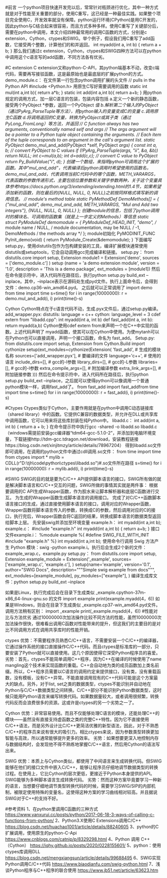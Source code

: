 #前言
一个python项目快速开发完以后，常常针对瓶颈进行优化，其中一种方式就是对于性能至关重要的部分，使用C重写，这已经是一种最佳实践。如果整个项目完全使用C，开发效率就没有保障。python运行环境(CPython)是用C开发的，因此python与C结合起来很容易，而且方式多种多样。使用C重写了关键部分后，需要在python中调用，本文介绍四种最常用的调用C函数的方式，分别是c extension，Cython，ctypes和SWIG。举个例子，假设我们用C重写了add函数，它接受两个整数，计算他们的和并返回。
int myadd(int a, int b)
{
return a + b;
}
那么我们通过c extension，Cython，ctypes和SWIG四种方法可以在python中调用这个c语言写的add函数，不同方法各有优劣。



#C extension
C extension又称python-C-API，其python端基本不动，改变c端代码，需要再写接驳函数，这是最原始也是最底层的扩展python的方式。
demo_module.c：
在文件第一行包含python调用扩展的头文件
// pulls in the Python API
#include <Python.h>
用原生C写好需要调用的函数
static int mul(int a,int b){
return a*b;
}
static int add(int a,int b){
return a+b;
}
用python规定的调用方式，加一层C语言的包装，包装内容包括
a.定义一个新的静态函数，接受两个PyObject *参数，返回一个PyObject *值
b.解析第二个输入的PyObject *（通过PyArg_ParseTuple等方法），把python输入的变量变成C的变量
c.调用原生C函数
d.将调用返回的C变量，转换为PyObject*或其子类（通过PyLong_FromLong）等方法，并返回
// C function always has two arguments, conventionally named self and args
// The args argument will be a pointer to a Python tuple object containing the arguments.
// Each item of the tuple corresponds to an argument in the call's argument list.
static PyObject* demo_mul_and_add(PyObject *self, PyObject *args)
{
const int a, b;
// convert PyObject to C values
if (!PyArg_ParseTuple(args, "ii", &a, &b))
return NULL;
int c=mul(a,b);
int d=add(c,c);
// convert C value to PyObject
return Py_BuildValue("i", d);
}
创建一个数组，来指明python可调用这个扩展的函数。其中"mul_and_add"，代表编译后python调用时希望使用的函数名，demo_mul_and_add，代表调用当前C代码中的哪个函数，METH_VARARGS，代表函数的参数传递形式，主要包括位置参数和关键字参数两种，关于这个变量具体参考https://docs.python.org/3/extending/extending.html的1.4节，如果希望添加新的函数，则在最后的{NULL, NULL, 0, NULL}之前按同样格式填写新的调用信息。
// module's method table
static PyMethodDef DemoMethods[] = {
{"mul_and_add", demo_mul_and_add, METH_VARARGS, "Mul and Add two integers"},
{NULL, NULL, 0, NULL}
};
创建module的信息，包括了python调用时的模块名、可调用的函数集（就是上一步定义的Methods）等信息
static struct PyModuleDef demomodule = {
PyModuleDef_HEAD_INIT,
"demo", /* module name /
NULL, / module documentation, may be NULL /
-1,
DemoMethods / the methods array */
};
module初始化
PyMODINIT_FUNC PyInit_demo(void)
{
return PyModule_Create(&demomodule);
}
   下面编写setup.py，使用distutils包作为包构建安装的工具，编译扩展模块通常使用distutils或setuptools，它会自动调用gcc完成编译和链接。
setup.py：
from distutils.core import setup, Extension
module1 = Extension('demo',
sources = ['demo_module.c']
)
setup (name = 'a demo extension module',
version = '1.0',
description = 'This is a demo package',
ext_modules = [module1])
然后在命令提示符中，进入代码所在路径后，执行python setup.py build_ext –inplace。其中，–inplace表示在源码处生成pyd文件。执行上面命令后，会得到文件：demo.cp36-win_amd64.pyd。
之后就可以正常调用了
import demo
from time import time
s=time()
for i in range(10000000):
r = demo.mul_and_add(i, i)
print(time()-s)



Cython
Cython特点在于c语言代码不动，生成.pyx文件后，通过setup.py编译。
add_wrapper.pyx:
distutils: language = c++
cython: language_level = 3
cdef extern from "libadd.cpp":
int myadd(int a, int b)
def fast_add(int a, int b):
return myadd(a,b)
  Cython使用cdef extern from来声明一个在C++中实现的函数。上述代码声明了 myadd函数，使其可以在Cython中使用。为使mytanh可以在Python也可以直接调用，声明一个接口函数，命名为 fast_add。
Setup.py:
from distutils.core import setup, Extension
from Cython.Build import cythonize
setup(ext_modules=cythonize(Extension(
'fast_add', # 生成的模块名称
sources=['add_wrapper.pyx'], # 要编译的文件
language='c++', # 使用的语言
include_dirs=[], # gcc的-I参数
library_dirs=[], # gcc的-L参数
libraries=[], # gcc的-l参数
extra_compile_args=[], # 附加编译参数
extra_link_args=[], # 附加链接参数
)))
然后在命令提示符中，进入代码所在路径后，执行python setup.py build_ext –inplace，之后就可以使得python可以像调用一个普通python模块一样，调用fast_add了。
from fast_add import fast_addfrom time import time
s=time()
for i in range(10000000):
r = fast_add(i, i)
print(time()-s)



#Ctypes
Ctypes类似于Cython，主要作用就是在python中调用C动态链接库（shared library）中的函数。它提供C兼容的数据类型，并允许在DLL或共享库中调用函数，它可以用来将这些库封装在纯Python中。
libadd.c：
int add(int a, int b)
{
return a + b;
}
在命令提示符中执行gcc -shared -o libadd.so libadd.c（windows需提前安装gcc编译器“tdm64-gcc-5.1.0-2”，并添加到电脑环境变量，下载链接http://tdm-gcc.tdragon.net/download，安装教程链接https://blog.csdn.net/xinjitmzy/article/details/78967204）
得到libadd.so文件即可调用，在调用的python文件中通过cdll调用.so文件：
from time import time
from ctypes import *
mylib = CDLL(r"D:\tjh\code\python\ctypes\libadd.so")#.so文件所在路径
s=time()
for i in range(10000000):
r = mylib.add(i, i)
print(time()-s)



#SWIG
SWIG的目的就是要为C/C++ API提供脚本语言的接口，SWIG所有做的就是解决脚本语言和C/C++交互的问题，SWIG所做的事情其实就是两件事：
根据要调用的C API生成Wrapper函数，作为胶水来让脚本解析器和底层C函数进行交互。
为生成的Wrapper函数生成脚本语言的调用接口。
完成了对C/C++函数脚本语言接口的生成，通过直接使用脚本语言的接口，调用对应的Wrapper函数，Wrapper函数将脚本语言传入的参数，转换成C的参数，然后调用对应的C的接口，执行完后，Wrapper函数会将C返回的结果，转换成脚本语言的数据类型返回给脚本上层。
先安装swig并添加至环境变量
example.h：
int myadd(int a,int b);
example.c：
#include "example.h"
int myadd(int a,int b) {
return a+b;
}
接口文件example.i：
%module example
%{
#define SWIG_FILE_WITH_INIT
#include "example.h"
%}
int myadd(int a,int b);
使用命令行调用 Swig 方法产生 Python 模块：swig -python example.i。执行后会生成2个新的文件：example_wrap.c，example.py
setup.py：
from distutils.core import setup, Extension
example_module = Extension('_example',
sources=['example_wrap.c', 'example.c'],
)
setup(name='example',
version='0.1',
author="SWIG Docs",
description="""Simple swig example from docs""",
ext_modules=[example_module],
py_modules=["example"],
)
编译生成库文件：python setup.py build_ext –inplace

如果是Linux，执行完成后会在目录下生成类似 _example.cpython-37m-x86_64-linux-gnu.so 的文件
import example
print(example.myadd(4，6))
如果是Windows，则会在目录下生成类似 _example.cp37-win_amd64.pyd文件。调用方法稍有区别：
import _example
print(_example.myadd(4，6))
#性能对比与方法优劣
通过10000000次加法操作比较不同方法的性能，虽然10000000次加法操作很快，很难看出调用C函数对性能带来的提升，但这我们的主要目的是对比不同调用方式在调用共享库时的性能开销。



ctypes
优势：不需要程序员熟悉C/C++语言，不需要安装一个C/C++的编译器，它通过操作系统的接口直接操作C/C++代码。而且ctypes是标准库的一部分，只要安装了Python就可以直接使用。这几个原因使得它深受Python程序员的喜爱。
劣势：首先，ctypes不能简单调用C++程序，因为C++在编译的时候使用了name mangling这个技术来实现函数的重载。C++会自动地为类的成员函数加上类名前缀。所以，C++程序员需要以C语言的调用约定来提供接口，没有类，没有重载函数，没有模板，没有C++异常。不能直接调用现有的C++代码可能是这个方案最大的缺点。另外，对于list, set之类的数据类型，ctypes不能识别并自动地在Python与C/C++数据类型之间转换。C/C++部分不能识别Python数据类型，这时候只能用Python语言来编写转换代码。如果数据量较大，或者调用很频繁，转换代码反而会浪费很多的资源。这或许是ctypes的另一个劣势之一了。

Cython
 优势：非常容易使用。而且不仅能够处理C语言的模块，还能处理C++的模块——虽然没有直接支持虚函数之类的完整C++特性。因为它不直接使用C/C++语法，而是另外设计比C/C++更简洁优雅的新型语法，因此，对于不熟悉C/C++的程序员来说有很大的吸引力。相比ctypes来说，因为参数类型转换更加智能与高效，所以通常能够提升更多的效率。
劣势：如果想要更深入地控制内存与数据结构时，会发现他不得不熟练地掌握C/C++语言，然后用Cython的语法写出来。

SWIG
 优势：本质上与Cython类似，都使用了中间语言来生成转换代码。但SWIG能够在他们的接口文件中嵌入C/C++，能够让程序员仔细地调节数据类型的转换过程。在使用上，它比Cython的层次更低，更接近于Python本身提供的API。SWIG能够为多种脚本语言生成转换代码。
劣势：然而这种方案毕竟要学习一种新的语言，当想要仔细地调节类型转换代码的时候，需要学习SWIG/SIP的内部机制，被限定使用特殊的变量名，这使得这种方案的学习曲线相对较高。并且据说SWIG对于C++的支持不好。



#参考资料
1、在python里调用C函数的三种方式
https://www.yanxurui.cc/posts/python/2017-06-18-3-ways-of-calling-c-functions-from-python/
2、Python3.X使用C Extensions调用C/C++
https://blog.csdn.net/huachao1001/article/details/88240605
3、python的C扩展调用，使用原生的python-C-Api
https://www.cnblogs.com/catnip/p/8329298.html
4、Python 调用 C++（Cython）
https://iqhy.github.io/posts/2020/0228155601/
5、python：使用ctypes库调用DLL
https://blog.csdn.net/mengxiangsun/article/details/99688495
6、SWIG实现Python调用C/C++代码
https://www.biaodianfu.com/swig-python.html
7、浅谈Python程序与C++程序的联合使用
https://www.jb51.net/article/63623.htm
